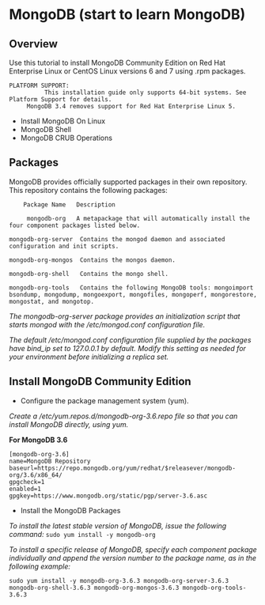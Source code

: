 # MongoDB (start to learn MongoDB)

## Overview

Use this tutorial to install MongoDB Community Edition on Red Hat Enterprise Linux or CentOS Linux versions 6 and 7 using .rpm packages.

```
PLATFORM SUPPORT:
          This installation guide only supports 64-bit systems. See Platform Support for details.
     MongoDB 3.4 removes support for Red Hat Enterprise Linux 5.
```
- Install MongoDB On Linux
- MongoDB Shell
- MongoDB CRUB Operations

## Packages

MongoDB provides officially supported packages in their own repository. This repository contains the following packages:
 ```
     Package Name	Description

      mongodb-org	A metapackage that will automatically install the four component packages listed below.

mongodb-org-server	Contains the mongod daemon and associated configuration and init scripts.

mongodb-org-mongos	Contains the mongos daemon.

mongodb-org-shell	Contains the mongo shell.

mongodb-org-tools	Contains the following MongoDB tools: mongoimport bsondump, mongodump, mongoexport, mongofiles, mongoperf, mongorestore, mongostat, and mongotop.
```
*The mongodb-org-server package provides an initialization script that starts mongod with the /etc/mongod.conf configuration file.*

*The default /etc/mongod.conf configuration file supplied by the packages have bind_ip set to 127.0.0.1 by default. Modify this setting as needed for your environment before initializing a replica set.*

## Install MongoDB Community Edition


- Configure the package management system (yum).

*Create a /etc/yum.repos.d/mongodb-org-3.6.repo file so that you can install MongoDB directly, using yum.*

**For MongoDB 3.6**

```
[mongodb-org-3.6]
name=MongoDB Repository
baseurl=https://repo.mongodb.org/yum/redhat/$releasever/mongodb-org/3.6/x86_64/
gpgcheck=1
enabled=1
gpgkey=https://www.mongodb.org/static/pgp/server-3.6.asc
```

- Install the MongoDB Packages

*To install the latest stable version of MongoDB, issue the following command:*
  `sudo yum install -y mongodb-org ` 

*To install a specific release of MongoDB, specify each component package individually and append the version number to the package name, as in the following example:*

`sudo yum install -y mongodb-org-3.6.3 mongodb-org-server-3.6.3 mongodb-org-shell-3.6.3 mongodb-org-mongos-3.6.3 mongodb-org-tools-3.6.3`
